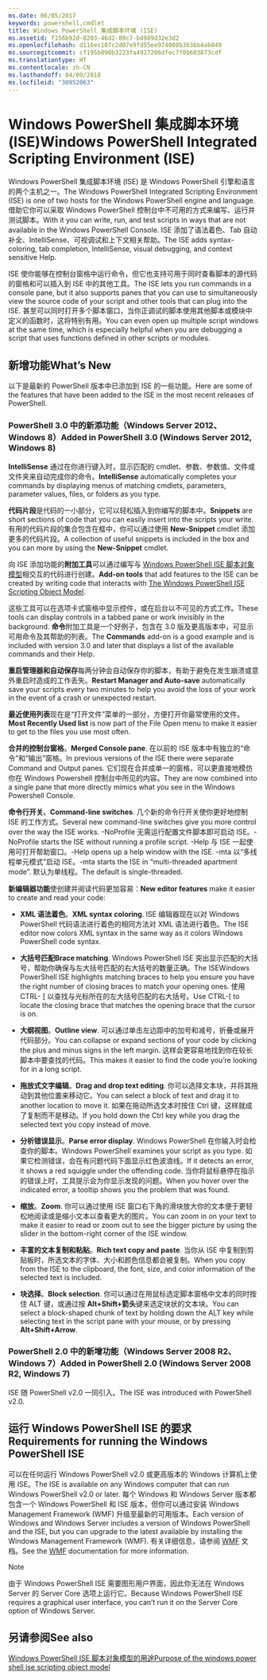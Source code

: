 ```yaml
---
ms.date: 06/05/2017
keywords: powershell,cmdlet
title: Windows PowerShell 集成脚本环境 (ISE)
ms.assetid: f156b92d-0203-46d2-89c7-b4989d32e3d2
ms.openlocfilehash: d116ec107c2d07e9fd55ee974008b3636b4ab049
ms.sourcegitcommit: cf195b090b3223fa4917206dfec7f0b603873cdf
ms.translationtype: HT
ms.contentlocale: zh-CN
ms.lasthandoff: 04/09/2018
ms.locfileid: "30952063"
---
```

# <a name="windows-powershell-integrated-scripting-environment-ise"></a><span data-ttu-id="4a220-103">Windows PowerShell 集成脚本环境 (ISE)</span><span class="sxs-lookup"><span data-stu-id="4a220-103">Windows PowerShell Integrated Scripting Environment (ISE)</span></span>

<span data-ttu-id="4a220-104">Windows PowerShell 集成脚本环境 (ISE) 是 Windows PowerShell 引擎和语言的两个主机之一。</span><span class="sxs-lookup"><span data-stu-id="4a220-104">The Windows PowerShell Integrated Scripting Environment (ISE) is one of two hosts for the Windows PowerShell engine and language.</span></span> <span data-ttu-id="4a220-105">借助它你可以采取 Windows PowerShell 控制台中不可用的方式来编写、运行并测试脚本。</span><span class="sxs-lookup"><span data-stu-id="4a220-105">With it you can write, run, and test scripts in ways that are not available in the Windows PowerShell Console.</span></span> <span data-ttu-id="4a220-106">ISE 添加了语法着色、Tab 自动补全、IntelliSense、可视调试和上下文相关帮助。</span><span class="sxs-lookup"><span data-stu-id="4a220-106">The ISE adds syntax-coloring, tab completion, IntelliSense, visual debugging, and context sensitive Help.</span></span>

<span data-ttu-id="4a220-107">ISE 使你能够在控制台窗格中运行命令，但它也支持可用于同时查看脚本的源代码的窗格和可以插入到 ISE 中的其他工具。</span><span class="sxs-lookup"><span data-stu-id="4a220-107">The ISE lets you run commands in a console pane, but it also supports panes that you can use to simultaneously view the source code of your script and other tools that can plug into the ISE.</span></span> <span data-ttu-id="4a220-108">甚至可以同时打开多个脚本窗口，当你正调试的脚本使用其他脚本或模块中定义的函数时，这将特别有用。</span><span class="sxs-lookup"><span data-stu-id="4a220-108">You can even open up multiple script windows at the same time, which is especially helpful when you are debugging a script that uses functions defined in other scripts or modules.</span></span>

## <a name="whats-new"></a><span data-ttu-id="4a220-109">新增功能</span><span class="sxs-lookup"><span data-stu-id="4a220-109">What’s New</span></span>

<span data-ttu-id="4a220-110">以下是最新的 PowerShell 版本中已添加到 ISE 的一些功能。</span><span class="sxs-lookup"><span data-stu-id="4a220-110">Here are some of the features that have been added to the ISE in the most recent releases of PowerShell.</span></span>

### <a name="added-in-powershell-30-windows-server-2012-windows-8"></a><span data-ttu-id="4a220-111">PowerShell 3.0 中的新添功能（Windows Server 2012、Windows 8）</span><span class="sxs-lookup"><span data-stu-id="4a220-111">Added in PowerShell 3.0 (Windows Server 2012, Windows 8)</span></span>

<span data-ttu-id="4a220-112">**IntelliSense** 通过在你进行键入时，显示匹配的 cmdlet、参数、参数值、文件或文件夹来自动完成你的命令。</span><span class="sxs-lookup"><span data-stu-id="4a220-112">**IntelliSense** automatically completes your commands by displaying menus of matching cmdlets, parameters, parameter values, files, or folders as you type.</span></span>

<span data-ttu-id="4a220-113">**代码片段**是代码的一小部分，它可以轻松插入到你编写的脚本中。</span><span class="sxs-lookup"><span data-stu-id="4a220-113">**Snippets** are short sections of code that you can easily insert into the scripts your write.</span></span> <span data-ttu-id="4a220-114">有用的代码片段的集合包含在框中，你可以通过使用 **New-Snippet** cmdlet 添加更多的代码片段。</span><span class="sxs-lookup"><span data-stu-id="4a220-114">A collection of useful snippets is included in the box and you can more by using the **New-Snippet** cmdlet.</span></span>

<span data-ttu-id="4a220-115">向 ISE 添加功能的**附加工具**可以通过编写与 [Windows PowerShell ISE 脚本对象模型](../../core-powershell/ise/The-ISE-Object-Model-Hierarchy.md)相交互的代码进行创建。</span><span class="sxs-lookup"><span data-stu-id="4a220-115">**Add-on tools** that add features to the ISE can be created by writing code that interacts with [The Windows PowerShell ISE Scripting Object Model](../../core-powershell/ise/The-ISE-Object-Model-Hierarchy.md).</span></span>

<span data-ttu-id="4a220-116">这些工具可以在选项卡式窗格中显示控件，或在后台以不可见的方式工作。</span><span class="sxs-lookup"><span data-stu-id="4a220-116">These tools can display controls in a tabbed pane or work invisibly in the background.</span></span> <span data-ttu-id="4a220-117">**命令**附加工具是一个好例子，包含在 3.0 版及更高版本中，可显示可用命令及其帮助的列表。</span><span class="sxs-lookup"><span data-stu-id="4a220-117">The **Commands** add-on is a good example and is included with version 3.0 and later that displays a list of the available commands and their Help.</span></span>

<span data-ttu-id="4a220-118">**重启管理器和自动保存**每两分钟会自动保存你的脚本，有助于避免在发生崩溃或意外重启时造成的工作丢失。</span><span class="sxs-lookup"><span data-stu-id="4a220-118">**Restart Manager and Auto-save** automatically save your scripts every two minutes to help you avoid the loss of your work in the event of a crash or unexpected restart.</span></span>

<span data-ttu-id="4a220-119">**最近使用列表**现在是“打开文件”菜单的一部分，方便打开你最常使用的文件。</span><span class="sxs-lookup"><span data-stu-id="4a220-119">**Most Recently Used list** is now part of the File Open menu to make it easier to get to the files you use most often.</span></span>

<span data-ttu-id="4a220-120">**合并的控制台窗格**。</span><span class="sxs-lookup"><span data-stu-id="4a220-120">**Merged Console pane**.</span></span> <span data-ttu-id="4a220-121">在以前的 ISE 版本中有独立的“命令”和“输出”窗格。</span><span class="sxs-lookup"><span data-stu-id="4a220-121">In previous versions of the ISE there were separate Command and Output panes.</span></span> <span data-ttu-id="4a220-122">它们现在合并成单一的窗格，可以更直接地模仿你在 Windows Powershell 控制台中所见的内容。</span><span class="sxs-lookup"><span data-stu-id="4a220-122">They are now combined into a single pane that more directly mimics what you see in the Windows Powershell Console.</span></span>

<span data-ttu-id="4a220-123">**命令行开关**。</span><span class="sxs-lookup"><span data-stu-id="4a220-123">**Command-line switches**.</span></span> <span data-ttu-id="4a220-124">几个新的命令行开关使你更好地控制 ISE 的工作方式。</span><span class="sxs-lookup"><span data-stu-id="4a220-124">Several new command-line switches give you more control over the way the ISE works.</span></span> <span data-ttu-id="4a220-125">-NoProfile 无需运行配置文件脚本即可启动 ISE。</span><span class="sxs-lookup"><span data-stu-id="4a220-125">-NoProfile starts the ISE without running a profile script.</span></span> <span data-ttu-id="4a220-126">-Help 与 ISE 一起使用可打开帮助窗口。</span><span class="sxs-lookup"><span data-stu-id="4a220-126">-Help opens up a help window with the ISE.</span></span> <span data-ttu-id="4a220-127">-mta 以“多线程单元模式”启动 ISE。</span><span class="sxs-lookup"><span data-stu-id="4a220-127">-mta starts the ISE in “multi-threaded apartment mode”.</span></span> <span data-ttu-id="4a220-128">默认为单线程。</span><span class="sxs-lookup"><span data-stu-id="4a220-128">The default is single-threaded.</span></span>

<span data-ttu-id="4a220-129">**新编辑器功能**使创建并阅读代码更加容易：</span><span class="sxs-lookup"><span data-stu-id="4a220-129">**New editor features** make it easier to create and read your code:</span></span>

- <span data-ttu-id="4a220-130">**XML 语法着色**。</span><span class="sxs-lookup"><span data-stu-id="4a220-130">**XML syntax coloring**.</span></span> <span data-ttu-id="4a220-131">ISE 编辑器现在以对 Windows PowerShell 代码语法进行着色的相同方法对 XML 语法进行着色。</span><span class="sxs-lookup"><span data-stu-id="4a220-131">The ISE editor now colors XML syntax in the same way as it colors Windows PowerShell code syntax.</span></span>

- <span data-ttu-id="4a220-132">**大括号匹配**</span><span class="sxs-lookup"><span data-stu-id="4a220-132">**Brace matching**.</span></span> <span data-ttu-id="4a220-133">Windows PowerShell ISE 突出显示匹配的大括号，帮助你确保与左大括号匹配的右大括号的数量正确。</span><span class="sxs-lookup"><span data-stu-id="4a220-133">The ISEWindows PowerShell ISE highlights matching braces to help you ensure you have the right number of closing braces to match your opening ones.</span></span> <span data-ttu-id="4a220-134">使用 CTRL- \[ 以查找与光标所在的左大括号匹配的右大括号。</span><span class="sxs-lookup"><span data-stu-id="4a220-134">Use CTRL-\[ to locate the closing brace that matches the opening brace that the cursor is on.</span></span>

- <span data-ttu-id="4a220-135">**大纲视图**。</span><span class="sxs-lookup"><span data-stu-id="4a220-135">**Outline view**.</span></span> <span data-ttu-id="4a220-136">可以通过单击左边距中的加号和减号，折叠或展开代码部分。</span><span class="sxs-lookup"><span data-stu-id="4a220-136">You can collapse or expand sections of your code by clicking the plus and minus signs in the left margin.</span></span> <span data-ttu-id="4a220-137">这样会更容易地找到你在较长脚本中要查找的代码。</span><span class="sxs-lookup"><span data-stu-id="4a220-137">This makes it easier to find the code you’re looking for in a long script.</span></span>

- <span data-ttu-id="4a220-138">**拖放式文字编辑**。</span><span class="sxs-lookup"><span data-stu-id="4a220-138">**Drag and drop text editing**.</span></span> <span data-ttu-id="4a220-139">你可以选择文本块，并将其拖动到其他位置来移动它。</span><span class="sxs-lookup"><span data-stu-id="4a220-139">You can select a block of text and drag it to another location to move it.</span></span> <span data-ttu-id="4a220-140">如果在拖动所选文本时按住 Ctrl 键，这样就成了复制而不是移动。</span><span class="sxs-lookup"><span data-stu-id="4a220-140">If you hold down the Ctrl key while you drag the selected text you copy instead of move.</span></span>

- <span data-ttu-id="4a220-141">**分析错误显示**。</span><span class="sxs-lookup"><span data-stu-id="4a220-141">**Parse error display**.</span></span> <span data-ttu-id="4a220-142">Windows PowerShell 在你输入时会检查你的脚本。</span><span class="sxs-lookup"><span data-stu-id="4a220-142">Windows PowerShell examines your script as you type.</span></span> <span data-ttu-id="4a220-143">如果它检测错误，会在有问题代码下面显示红色波浪线。</span><span class="sxs-lookup"><span data-stu-id="4a220-143">If it detects an error, it shows a red squiggle under the offending code.</span></span> <span data-ttu-id="4a220-144">当你将鼠标悬停在指示的错误上时，工具提示会为你显示发现的问题。</span><span class="sxs-lookup"><span data-stu-id="4a220-144">When you hover over the indicated error, a tooltip shows you the problem that was found.</span></span>

- <span data-ttu-id="4a220-145">**缩放**。</span><span class="sxs-lookup"><span data-stu-id="4a220-145">**Zoom**.</span></span> <span data-ttu-id="4a220-146">你可以通过使用 ISE 窗口右下角的滑块放大你的文本便于更轻松地阅读或是缩小文本以查看更大的图片。</span><span class="sxs-lookup"><span data-stu-id="4a220-146">You can zoom in on your text to make it easier to read or zoom out to see the bigger picture by using the slider in the bottom-right corner of the ISE window.</span></span>

- <span data-ttu-id="4a220-147">**丰富的文本复制和粘贴**。</span><span class="sxs-lookup"><span data-stu-id="4a220-147">**Rich text copy and paste**.</span></span> <span data-ttu-id="4a220-148">当你从 ISE 中复制到剪贴板时，所选文本的字体、大小和颜色信息都会被复制。</span><span class="sxs-lookup"><span data-stu-id="4a220-148">When you copy from the ISE to the clipboard, the font, size, and color information of the selected text is included.</span></span>

- <span data-ttu-id="4a220-149">**块选择**。</span><span class="sxs-lookup"><span data-stu-id="4a220-149">**Block selection**.</span></span> <span data-ttu-id="4a220-150">你可以通过在用鼠标选定脚本窗格中文本的同时按住 ALT 键，或通过按 **Alt+Shift+箭头**键来选定块状的文本块。</span><span class="sxs-lookup"><span data-stu-id="4a220-150">You can select a block-shaped chunk of text by holding down the ALT key while selecting text in the script pane with your mouse, or by pressing **Alt+Shift+Arrow**.</span></span>

### <a name="added-in-powershell-20-windows-server-2008-r2-windows-7"></a><span data-ttu-id="4a220-151">PowerShell 2.0 中的新增功能（Windows Server 2008 R2、Windows 7）</span><span class="sxs-lookup"><span data-stu-id="4a220-151">Added in PowerShell 2.0 (Windows Server 2008 R2, Windows 7)</span></span>

<span data-ttu-id="4a220-152">ISE 随 PowerShell v2.0 一同引入。</span><span class="sxs-lookup"><span data-stu-id="4a220-152">The ISE was introduced with PowerShell v2.0.</span></span>

## <a name="requirements-for-running-the-windows-powershell-ise"></a><span data-ttu-id="4a220-153">运行 Windows PowerShell ISE 的要求</span><span class="sxs-lookup"><span data-stu-id="4a220-153">Requirements for running the Windows PowerShell ISE</span></span>

<span data-ttu-id="4a220-154">可以在任何运行 Windows PowerShell v2.0 或更高版本的 Windows 计算机上使用 ISE。</span><span class="sxs-lookup"><span data-stu-id="4a220-154">The ISE is available on any Windows computer that can run Windows PowerShell v2.0 or later.</span></span> <span data-ttu-id="4a220-155">每个 Windows 和 Windows Server 版本都包含一个 Windows PowerShell 和 ISE 版本，但你可以通过安装 Windows Management Framework (WMF) 升级至最新的可用版本。</span><span class="sxs-lookup"><span data-stu-id="4a220-155">Each version of Windows and Windows Server includes a version of Windows PowerShell and the ISE, but you can upgrade to the latest available by installing the Windows Management Framework (WMF).</span></span> <span data-ttu-id="4a220-156">有关详细信息，请参阅 [WMF](/powershell/wmf/readme) 文档。</span><span class="sxs-lookup"><span data-stu-id="4a220-156">See the [WMF](/powershell/wmf/readme) documentation for more information.</span></span>

> [!NOTE]
> <span data-ttu-id="4a220-157">由于 Windows PowerShell ISE 需要图形用户界面，因此你无法在 Windows Server 的 Server Core 选项上运行它。</span><span class="sxs-lookup"><span data-stu-id="4a220-157">Because Windows PowerShell ISE requires a graphical user interface, you can’t run it on the Server Core option of Windows Server.</span></span>

## <a name="see-also"></a><span data-ttu-id="4a220-158">另请参阅</span><span class="sxs-lookup"><span data-stu-id="4a220-158">See also</span></span>

[<span data-ttu-id="4a220-159">Windows PowerShell ISE 脚本对象模型的用途</span><span class="sxs-lookup"><span data-stu-id="4a220-159">Purpose of the windows power shell ise scripting object model</span></span>](../../core-powershell/ise/Purpose-of-the-Windows-PowerShell-ISE-Scripting-Object-Model.md)